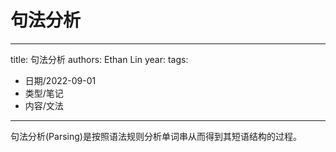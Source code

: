 # 句法分析


---
title: 句法分析
authors: Ethan Lin
year:
tags:
  - 日期/2022-09-01 
  - 类型/笔记 
  - 内容/文法
---




句法分析(Parsing)是按照语法规则分析单词串从而得到其短语结构的过程。